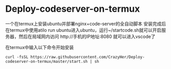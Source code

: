 # Deploy-codeserver-on-termux
一个在termux上安装ubuntu并部署nginx+code-server的全自动脚本
安装完成后在termux中使用atilo run ubuntu进入ubuntu，运行~/startcode.sh就可以开启服务器，然后在局域网内访问 http://手机的IP地址:8080 就可以进入vscode了

在termux中输入以下命令开始安装
```shellscript
curl -fsSL https://raw.githubusercontent.com/CrazyHer/Deploy-codeserver-on-termux/master/start.sh | sh
```
